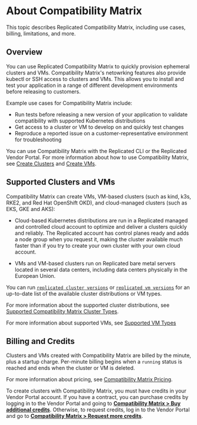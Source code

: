 # About Compatibility Matrix

This topic describes Replicated Compatibility Matrix, including use cases, billing, limitations, and more.

## Overview

You can use Replicated Compatibility Matrix to quickly provision ephemeral clusters and VMs. Compatibility Matrix's netowrking features also provide kubectl or SSH access to clusters and VMs. This allows you to install and test your application in a range of different development environments before releasing to customers.

Example use cases for Compatibility Matrix include:
* Run tests before releasing a new version of your application to validate compatibility with supported Kubernetes distributions
* Get access to a cluster or VM to develop on and quickly test changes
* Reproduce a reported issue on a customer-representative environment for troubleshooting

You can use Compatibility Matrix with the Replicated CLI or the Replicated Vendor Portal. For more information about how to use Compatibility Matrix, see [Create Clusters](testing-how-to) and [Create VMs](testing-vm-create).

## Supported Clusters and VMs

Compatibility Matrix can create VMs, VM-based clusters (such as kind, k3s, RKE2, and Red Hat OpenShift OKD), and cloud-managed clusters (such as EKS, GKE and AKS):

* Cloud-based Kubernetes distributions are run in a Replicated managed and controlled cloud account to optimize and deliver a clusters quickly and reliably. The Replicated account has control planes ready and adds a node group when you request it, making the cluster available much faster than if you try to create your own cluster with your own cloud account.

* VMs and VM-based clusters run on Replicated bare metal servers located in several data centers, including data centers physically in the European Union.

You can run [`replicated cluster versions`](/reference/replicated-cli-cluster-versions) or [`replicated vm versions`](/reference/replicated-cli-vm-versions) for an up-to-date list of the available cluster distributions or VM types.

For more information about the supported cluster distributions, see [Supported Compatibility Matrix Cluster Types](testing-supported-clusters).

For more information about supported VMs, see [Supported VM Types](/vendor/testing-vm-create#supported-vm-types.)

## Billing and Credits

Clusters and VMs created with Compatibility Matrix are billed by the minute, plus a startup charge. Per-minute billing begins when a `running` status is reached and ends when the cluster or VM is deleted.

For more information about pricing, see [Compatibility Matrix Pricing](testing-pricing).

To create clusters with Compatibility Matrix, you must have credits in your Vendor Portal account.
If you have a contract, you can purchase credits by logging in to the Vendor Portal and going to [**Compatibility Matrix > Buy additional credits**](https://vendor.replicated.com/compatibility-matrix).
Otherwise, to request credits, log in to the Vendor Portal and go to [**Compatibility Matrix > Request more credits**](https://vendor.replicated.com/compatibility-matrix).
